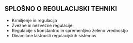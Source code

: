 SPLOŠNO O REGULACIJSKI TEHNIKI 
--------------------------------------------------------------------------------
- Krmiljenje in regulacija 
- Zvezne in nezvezne regulacije 
- Regulacije s konstantno in spremenljivo želeno vrednostjo 
- Dinamične lastnosti regulacijskih sistemov

